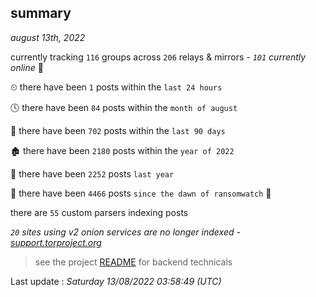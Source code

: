 
## summary
_august 13th, 2022_

currently tracking `116` groups across `206` relays & mirrors - _`101` currently online_ 📡

⏲ there have been `1` posts within the `last 24 hours`

🕓 there have been `84` posts within the `month of august`

📅 there have been `702` posts within the `last 90 days`

🏚 there have been `2180` posts within the `year of 2022`

🚀 there have been `2252` posts `last year`

🦕 there have been `4466` posts `since the dawn of ransomwatch` 🐣

there are `55` custom parsers indexing posts

_`20` sites using v2 onion services are no longer indexed - [support.torproject.org](https://support.torproject.org/onionservices/v2-deprecation/)_

> see the project [README](https://github.com/jmousqueton/ransomwatch#readme) for backend technicals



Last update : _Saturday 13/08/2022 03:58:49 (UTC)_


